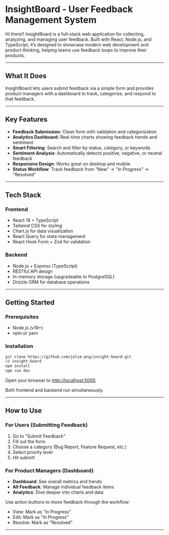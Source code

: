 # InsightBoard - User Feedback Management System

Hi there!! InsightBoard is a full-stack web application for collecting, analyzing, and managing user feedback. Built with React, Node.js, and TypeScript, it’s designed to showcase modern web development and product thinking, helping teams use feedback loops to improve their products.

---

## What It Does

InsightBoard lets users submit feedback via a simple form and provides product managers with a dashboard to track, categorize, and respond to that feedback.

---

## Key Features

- **Feedback Submission**: Clean form with validation and categorization
- **Analytics Dashboard**: Real-time charts showing feedback trends and sentiment
- **Smart Filtering**: Search and filter by status, category, or keywords
- **Sentiment Analysis**: Automatically detects positive, negative, or neutral feedback
- **Responsive Design**: Works great on desktop and mobile
- **Status Workflow**: Track feedback from "New" → "In Progress" → "Resolved"

---

## Tech Stack

### Frontend
- React 18 + TypeScript
- Tailwind CSS for styling
- Chart.js for data visualization
- React Query for state management
- React Hook Form + Zod for validation

### Backend
- Node.js + Express (TypeScript)
- RESTful API design
- In-memory storage (upgradeable to PostgreSQL)
- Drizzle ORM for database operations

---

## Getting Started

### Prerequisites
- Node.js (v18+)
- npm or yarn

### Installation

```bash
git clone https://github.com/jolie-png/insight-board.git
cd insight-board
npm install
npm run dev
```
Open your browser to [http://localhost:5000](http://localhost:5000).

Both frontend and backend run simultaneously.

---

## How to Use

### For Users (Submitting Feedback)
1. Go to "Submit Feedback"
2. Fill out the form
3. Choose a category (Bug Report, Feature Request, etc.)
4. Select priority level
5. Hit submit!

### For Product Managers (Dashboard)
- **Dashboard**: See overall metrics and trends
- **All Feedback**: Manage individual feedback items
- **Analytics**: Dive deeper into charts and data

Use action buttons to move feedback through the workflow:
-  View: Mark as "In Progress"
-  Edit: Mark as "In Progress"
-  Resolve: Mark as "Resolved"

---
